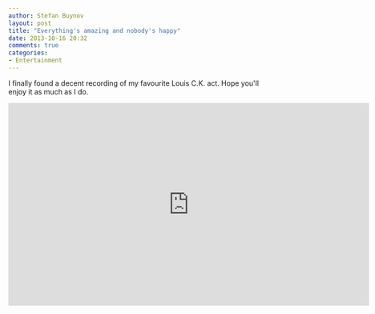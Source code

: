 ```yaml
---
author: Stefan Buynov
layout: post
title: "Everything's amazing and nobody's happy"
date: 2013-10-16 20:32
comments: true
categories: 
- Entertainment
---
```


I finally found a decent recording of my favourite Louis C.K. act. Hope you'll enjoy it as much as I do.

<iframe frameborder="0" width="720" height="405" src="http://www.dailymotion.com/embed/video/x8m5d0"></iframe><br/>